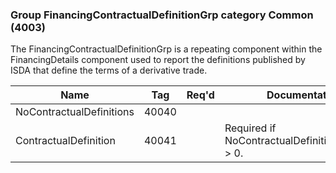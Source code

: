 ### Group FinancingContractualDefinitionGrp category Common (4003)

The FinancingContractualDefinitionGrp is a repeating component within the FinancingDetails component used to report the definitions published by ISDA that define the terms of a derivative trade.

| Name                     | Tag   | Req'd | Documentation                                    |
|--------------------------|-------|----------|--------------------------------------------------|
| NoContractualDefinitions | 40040 |       |                                                  |
| ContractualDefinition    | 40041 |       | Required if NoContractualDefinitions(40040) > 0. |

